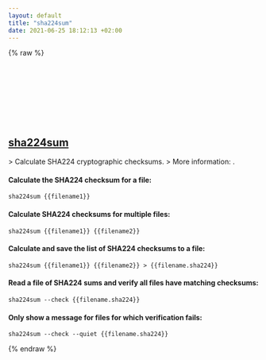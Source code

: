 ```yaml
---
layout: default
title: "sha224sum"
date: 2021-06-25 18:12:13 +02:00
---
```

{% raw %}
<h2 id="sha224sum">
  <a href="/en/common/sha224sum.html">sha224sum</a> <a href="#sha224sum"><svg class="icon">
    <use href="/assets/images/unicode_sprite.svg#link" />
  </svg></a>
</h2>
> Calculate SHA224 cryptographic checksums.
> More information: <https://www.gnu.org/software/coreutils/manual/html_node/sha2-utilities.html>.

#### Calculate the SHA224 checksum for a file:
```shell
sha224sum {{filename1}}
```
#### Calculate SHA224 checksums for multiple files:
```shell
sha224sum {{filename1}} {{filename2}}
```
#### Calculate and save the list of SHA224 checksums to a file:
```shell
sha224sum {{filename1}} {{filename2}} > {{filename.sha224}}
```
#### Read a file of SHA224 sums and verify all files have matching checksums:
```shell
sha224sum --check {{filename.sha224}}
```
#### Only show a message for files for which verification fails:
```shell
sha224sum --check --quiet {{filename.sha224}}
```
{% endraw %}